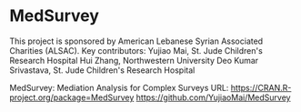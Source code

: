# MedSurvey
This project is sponsored by American Lebanese Syrian Associated Charities (ALSAC).
Key contributors: 
Yujiao Mai, St. Jude Children's Research Hospital
Hui Zhang, Northwestern University
Deo Kumar Srivastava, St. Jude Children's Research Hospital

MedSurvey: Mediation Analysis for Complex Surveys 
URL: https://CRAN.R-project.org/package=MedSurvey 
  https://github.com/YujiaoMai/MedSurvey

